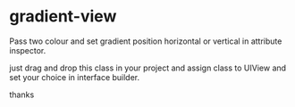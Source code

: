 # gradient-view
Pass two colour and set gradient position horizontal or vertical in attribute inspector.   

just drag and drop this class in your project and assign class to UIView and set your choice in interface builder.

thanks

